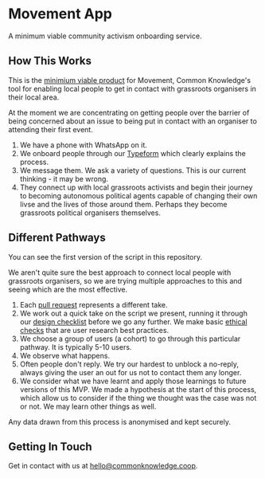 # Movement App

A minimum viable community activism onboarding service.

## How This Works

This is the [minimium viable product](https://en.wikipedia.org/wiki/Minimum_viable_product) for Movement, Common Knowledge's tool for enabling local people to get in contact with grassroots organisers in their local area.

At the moment we are concentrating on getting people over the barrier of being concerned about an issue to being put in contact with an organiser to attending their first event.

1. We have a phone with WhatsApp on it.
2. We onboard people through our [Typeform](https://commonknowledge.coop/movement) which clearly explains the process.
3. We message them. We ask a variety of questions. This is our current thinking - it may be wrong.
5. They connect up with local grassroots activists and begin their journey to becoming autonomous political agents capable of changing their own livse and the lives of those around them. Perhaps they become grassroots political organisers themselves.

## Different Pathways

You can see the first version of the script in this repository.

We aren't quite sure the best approach to connect local people with grassroots organisers, so we are trying multiple approaches to this and seeing which are the most effective.

1. Each [pull request](https://github.com/commonknowledge/movement-app/pulls) represents a different take.
2. We work out a quick take on the script we present, running it through our [design checklist](https://github.com/commonknowledge/movement-app/blob/master/.github/pull_request_template.md#design-checklist) before we go any further. We make basic [ethical checks](https://www.interaction-design.org/literature/article/conducting-ethical-user-research) that are user research best practices.
3. We choose a group of users (a cohort) to go through this particular pathway. It is typically 5-10 users.
4. We observe what happens.
5. Often people don't reply. We try our hardest to unblock a no-reply, always giving the user an out for us not to contact them any longer.
6. We consider what we have learnt and apply those learnings to future versions of this MVP. We made a hypothesis at the start of this process, which allow us to consider if the thing we thought was the case was not or not. We may learn other things as well.

Any data drawn from this process is anonymised and kept securely.

## Getting In Touch

Get in contact with us at [hello@commonknowledge.coop](mailto:hello@commonknowledge.coop).
